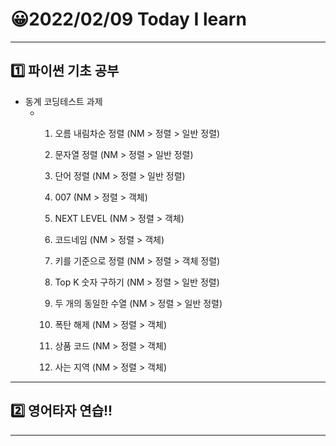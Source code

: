 # 😀2022/02/09 Today I learn
-------------------------
## 1️⃣ 파이썬 기초 공부
  * 동계 코딩테스트 과제
    * 1. 오름 내림차순 정렬 (NM > 정렬 > 일반 정렬)
      2. 문자열 정렬 (NM > 정렬 > 일반 정렬)
      3. 단어 정렬 (NM > 정렬 > 일반 정렬)
      4. 007 (NM > 정렬 > 객체)
      5. NEXT LEVEL (NM > 정렬 > 객체)
      6. 코드네임 (NM > 정렬 > 객체)
      7. 키를 기준으로 정렬 (NM > 정렬 > 객체 정렬)

      8. Top K 숫자 구하기 (NM > 정렬 > 일반 정렬)
      9. 두 개의 동일한 수열 (NM > 정렬 > 일반 정렬)
      10. 폭탄 해제 (NM > 정렬 > 객체)
      11. 상품 코드 (NM > 정렬 > 객체)
      12. 사는 지역 (NM > 정렬 > 객체)
------------------------
## 2️⃣ 영어타자 연습!!
 
----------------------------
